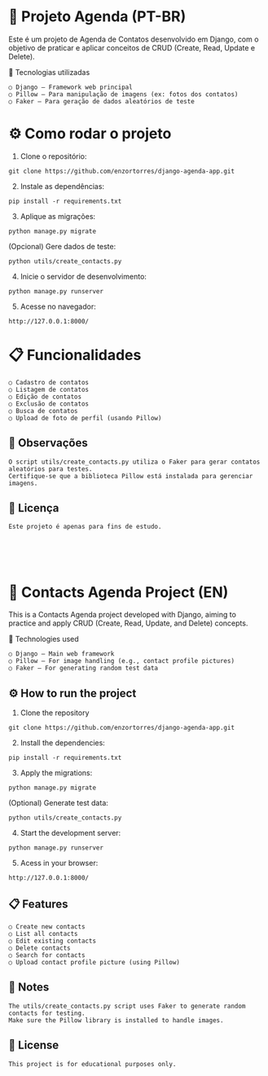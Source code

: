<h1>
    📒 Projeto Agenda (PT-BR)
</h1>

Este é um projeto de Agenda de Contatos desenvolvido em Django, com o objetivo de praticar e aplicar conceitos de CRUD (Create, Read, Update e Delete).

🚀 Tecnologias utilizadas
```
○ Django — Framework web principal
○ Pillow — Para manipulação de imagens (ex: fotos dos contatos)
○ Faker — Para geração de dados aleatórios de teste
```

<h1>
    ⚙️ Como rodar o projeto
</h1>

1. Clone o repositório:
```
git clone https://github.com/enzortorres/django-agenda-app.git
```

2. Instale as dependências:
```
pip install -r requirements.txt
```


3. Aplique as migrações:
```
python manage.py migrate
```

(Opcional) Gere dados de teste:

```
python utils/create_contacts.py
```

4. Inicie o servidor de desenvolvimento:
```
python manage.py runserver
```

5. Acesse no navegador:

```
http://127.0.0.1:8000/
```

<h1>
    📋 Funcionalidades
</h1>

```
○ Cadastro de contatos
○ Listagem de contatos
○ Edição de contatos
○ Exclusão de contatos
○ Busca de contatos
○ Upload de foto de perfil (usando Pillow)
```

<h2>
    📎 Observações
</h2>

```
O script utils/create_contacts.py utiliza o Faker para gerar contatos aleatórios para testes.
Certifique-se que a biblioteca Pillow está instalada para gerenciar imagens.
```


<h2>
    📄 Licença
</h2>

```
Este projeto é apenas para fins de estudo.
```

<br><br><br>

<h1>
    📒 Contacts Agenda Project (EN)
</h1>
This is a Contacts Agenda project developed with Django, aiming to practice and apply CRUD (Create, Read, Update, and Delete) concepts.

🚀 Technologies used
```
○ Django — Main web framework
○ Pillow — For image handling (e.g., contact profile pictures)
○ Faker — For generating random test data
```

<h2>
    ⚙️ How to run the project
</h2>

1. Clone the repository
```
git clone https://github.com/enzortorres/django-agenda-app.git
```

2. Install the dependencies:
```
pip install -r requirements.txt
```


3. Apply the migrations:
```
python manage.py migrate
```

(Optional) Generate test data:

```
python utils/create_contacts.py
```

4. Start the development server:
```
python manage.py runserver
```

5. Acess in your browser:

```
http://127.0.0.1:8000/
```

<h2>
    📋 Features
</h2>

```
○ Create new contacts
○ List all contacts
○ Edit existing contacts
○ Delete contacts 
○ Search for contacts 
○ Upload contact profile picture (using Pillow)
```

<h2>
    📎 Notes
</h2>

```
The utils/create_contacts.py script uses Faker to generate random contacts for testing.
Make sure the Pillow library is installed to handle images.
```


<h2>
    📄 License
</h2>

```
This project is for educational purposes only.
```